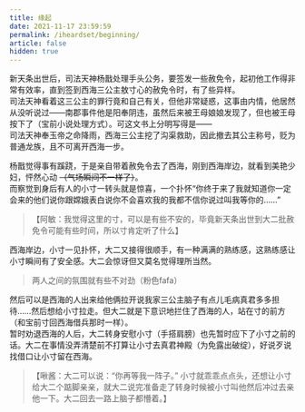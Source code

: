 ```yaml
---
title: 缘起
date: 2021-11-17 23:59:59
permalink: /iheardset/beginning/
article: false
hidden: true
---
```


新天条出世后，司法天神杨戬处理手头公务，要签发一些赦免令，起初他工作得非常有效率，直到签到西海三公主敖寸心的赦免令时，有了些异样。  
司法天神看着这三公主的罪行竟和自己有关，但他非常疑惑，这事由内情，他居然从没听说过——南郡事件他是阳奉阴违，虽然后来被王母娘娘发现了，但也被王母按下了（宝前小说处理方式）。可这文书上分明写得是——  
司法天神奉玉帝之命降雨，西海三公主挖了沟渠救助，因此撤去其公主称号，贬为普通龙族，且不可离开西海一步。

杨戬觉得事有蹊跷，于是亲自带着赦免令去了西海，刚到西海岸边，就看到美艳少妇，怦然心动 ~~（气场瞬间不一样了）~~。  
而察觉到身后有人的小寸一转头就是惊喜，一个扑怀“你终于来了我就知道你一定会来的他们说你跟嫦娥表白说你不会喜欢我的我都不信你说过叫我等你的……”
> 【阿敏：我觉得这里的寸，可以是有些不安的，毕竟新天条出世到大二批赦免令可能有些时间，所以寸肯定听了什么】

西海岸边，小寸一见扑怀，大二又接得很顺手，有一种满满的熟练感，这熟练感让小寸瞬间有了安全感。大二会惊讶但又莫名觉得理所当然。
> 两人之间的氛围就有些不对劲（粉色fafa）

然后可以是西海的人出来给他俩拉开说我家三公主脑子有点儿毛病真君多多担待……然后想给小寸拉走。但大二就是下意识地拦住了西海的人，站在寸的前方（和宝前寸回西海借兵那时一样）。  
暂时劝退西海的人后，大二转身安慰小寸（手搭肩膀）也先暂时应下了小寸之前的话。大二在事情没弄清楚前不打算让小寸去真君神殿（为免露出破绽），好说歹说找借口让小寸留在西海。
> 【啾酱：大二可以说：“你再等我一阵子。” 小寸就乖乖点点头，还想让小寸给大二个踮脚亲亲，就大二说完准备走了转身时候被小寸叫他然后冲过去亲他一下。大二回去一路上脑子都懵着。】
